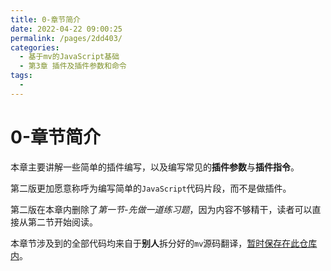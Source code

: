 ```yaml
---
title: 0-章节简介
date: 2022-04-22 09:00:25
permalink: /pages/2dd403/
categories:
  - 基于mv的JavaScript基础
  - 第3章 插件及插件参数和命令
tags:
  - 
---
```

# 0-章节简介
本章主要讲解一些简单的插件编写，以及编写常见的**插件参数**与**插件指令**。

第二版更加愿意称呼为编写简单的```JavaScript```代码片段，而不是做插件。

第二版在本章内删除了*第一节-先做一道练习题*，因为内容不够精干，读者可以直接从第二节开始阅读。

本章节涉及到的全部代码均来自于**别人**拆分好的```mv```源码翻译，[暂时保存在此仓库内](https://gitee.com/HechiCollegeComputerAssociation/rmmv-api)。